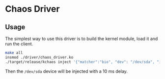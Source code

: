 # Chaos Driver

## Usage

The simplest way to use this driver is to build the kernel module, load it and
run the client.

```bash
make all
insmod ./driver/chaos_driver.ko
./target/release/kchaos inject '{"matcher":"bio", "dev": "/dev/sda", "injector": "delay", "delay": 10}'
```

Then the `/dev/sda` device will be injected with a 10 ms delay.